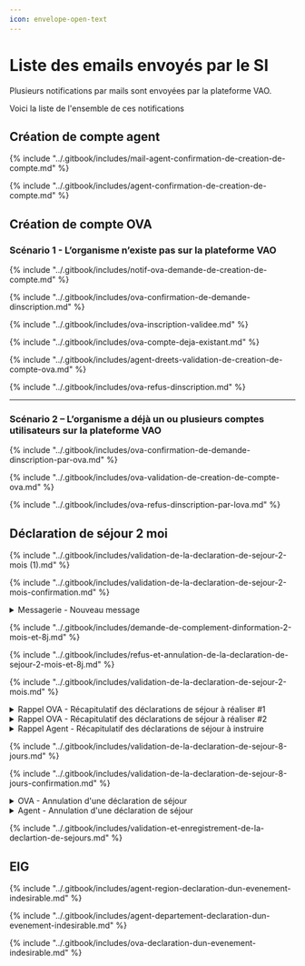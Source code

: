 ```yaml
---
icon: envelope-open-text
---
```


# Liste des emails envoyés par le SI

Plusieurs notifications par mails sont envoyées par la plateforme VAO.&#x20;

Voici la liste de l'ensemble de ces notifications



## Création de compte agent

{% include "../.gitbook/includes/mail-agent-confirmation-de-creation-de-compte.md" %}

{% include "../.gitbook/includes/agent-confirmation-de-creation-de-compte.md" %}

## Création de compte OVA

### Scénario 1 - L’organisme n’existe pas sur la plateforme VAO&#x20;

{% include "../.gitbook/includes/notif-ova-demande-de-creation-de-compte.md" %}

{% include "../.gitbook/includes/ova-confirmation-de-demande-dinscription.md" %}

{% include "../.gitbook/includes/ova-inscription-validee.md" %}

{% include "../.gitbook/includes/ova-compte-deja-existant.md" %}

{% include "../.gitbook/includes/agent-dreets-validation-de-creation-de-compte-ova.md" %}

{% include "../.gitbook/includes/ova-refus-dinscription.md" %}

***

### Scénario 2 – L’organisme a déjà un ou plusieurs comptes utilisateurs sur la plateforme VAO

{% include "../.gitbook/includes/ova-confirmation-de-demande-dinscription-par-ova.md" %}

{% include "../.gitbook/includes/ova-validation-de-creation-de-compte-ova.md" %}

{% include "../.gitbook/includes/ova-refus-dinscription-par-lova.md" %}

## Déclaration de séjour 2 moi

{% include "../.gitbook/includes/validation-de-la-declaration-de-sejour-2-mois (1).md" %}

{% include "../.gitbook/includes/validation-de-la-declaration-de-sejour-2-mois-confirmation.md" %}

<details>

<summary>Messagerie - Nouveau message</summary>

* **Déclencheur :** Un utilisateur (OVA ou Agent) qui écrit un message dans l'onglet "messagerie" du contexte d'une déclaration de séjour

- **Expéditeur :** nepasrepondre@vao.social.gouv.fr
- **Destinataire** : Utilisateurs (OVA ou Agent) destinataire du message. &#x20;

* **Object du mail** : nouveau message sur la déclaration \[Numéro de DS]

- **Contenu du mail** :&#x20;

```
Portail VAO - Nouveau message

Bonjour,

Le message ci dessous vous a été adressé relativement à la déclaration [NUMERO DE DS]. Il est consultable dans l'onglet Messagerie.

> [Texte renseignée par le déclencheur]

[Bouton] Accéder à ma déclaration

Cordialement.
L'équipe du SI VAO
Portail VAO
```



</details>

{% include "../.gitbook/includes/demande-de-complement-dinformation-2-mois-et-8j.md" %}

{% include "../.gitbook/includes/refus-et-annulation-de-la-declaration-de-sejour-2-mois-et-8j.md" %}

{% include "../.gitbook/includes/validation-de-la-declaration-de-sejour-2-mois.md" %}

<details>

<summary>Rappel OVA - Récapitulatif des déclarations de séjour à réaliser #1</summary>

* **Déclencheur :** Une fois par jour, récupération de tous les DS en cours

- **Expéditeur :** nepasrepondre@vao.social.gouv.fr
- **Destinataire** : L'utilisateur OVA qui a réalisé la DS

* **Object du mail** : Séjours VAO – Récapitulatif des déclarations de séjour en attente de traitement de votre part

- **Contenu du mail** :&#x20;

```
Bonjour,

Vous trouverez ci-dessous la liste des déclarations VAO sur lesquelles une action de votre part est attendue,

AUTRES DECLARATIONS DE SEJOUR NECESSITANT UNE ACTION DE VOTRE PART

[N° de la DS] - [Ville du séjour]
Statut de la déclaration : [STATUT]
Date de début du séjour : [Date de début du séjour]


Si vous avez des difficultés pour traiter vos déclarations, vous vous rappelons que vous pouvez [Lien - contacter le support utilisateur].

De plus, vous avez toujours la possibilité d’annuler des déclarations de séjours qui ne sont plus d’actualité pour garder votre tableau à jour.

[BOUTON - Accéder à mes déclarations]

Cordialement.
L'équipe du SI VAO

Ce courriel est un message automatique, merci de ne pas répondre.
```

<figure><img src="../.gitbook/assets/Capture d’écran 2025-06-18 à 11.32.27.png" alt=""><figcaption></figcaption></figure>



</details>

<details>

<summary>Rappel OVA - Récapitulatif des déclarations de séjour à réaliser #2</summary>

*   **Déclencheur :**&#x20;

    > Chaque jour, un mail est envoyé aux utilisateurs OVA dont une déclaration de séjour est au statut ATTENTE\_8\_JOUR, lorsque la date du jour est comprise entre J-(8 + délai de rappel) et J-8, J étant la date de début du séjour (par défaut, le délai de rappel est de 3 jours).

- **Expéditeur :** nepasrepondre@vao.social.gouv.fr
- **Destinataire** : L'utilisateur OVA qui a réalisé la DS

* **Object du mail** : Séjours VAO – Récapitulatif des déclarations de séjour en attente de traitement de votre part&#x20;

- **Contenu du mail** :&#x20;

```
Bonjour,

Il vous reste [N] jours à compter du [Date] pour réaliser la déclaration de séjour à 8 jours pour le séjour «[Titre séjour]».
Passé ce délai, il ne vous sera plus possible de constituer le dossier pour votre séjour.

Cordialement.
L'équipe du SI VAO

Ce courriel est un message automatique, merci de ne pas répondre.
```

<figure><img src="../.gitbook/assets/Capture d’écran 2025-06-18 à 11.37.07.png" alt=""><figcaption></figcaption></figure>





</details>

<details>

<summary>Rappel Agent - Récapitulatif des déclarations de séjour à instruire</summary>

* **Déclencheur :** chaque jour, un message est envoyé à l'agent instructeur du département pour instruire le dossier dont le statut est `TRANSMISE, EN_COURS, TRANSMISE_8J, EN_COURS_8J`

- **Expéditeur :** nepasrepondre@vao.social.gouv.fr
- **Destinataire** : L'utilisateur agent de la DDEETS qui instruit la DS

* **Object du mail** : Séjours VAO – Récapitulatif des déclarations de séjour en attente de traitement de votre part&#x20;

- **Contenu du mail** :&#x20;

<pre><code>Bonjour,

Vous trouverez ci-dessous la liste des déclarations VAO sur lesquelles une action de votre part est attendue,

AUTRES DECLARATIONS DE SEJOUR NECESSITANT UNE ACTION DE VOTRE PART

[N° de la DS] - [Ville du séjour]
Statut de la déclaration : [STATUT]
Date de début du séjour : [Date de début du séjour]

[BOUTON - Accéder à mes déclarations]

<strong>Cordialement.
</strong><strong>L'équipe du SI VAO
</strong>
Ce courriel est un message automatique, merci de ne pas répondre.
</code></pre>

<figure><img src="../.gitbook/assets/Capture d’écran 2025-06-18 à 16.18.55.png" alt=""><figcaption></figcaption></figure>

</details>

{% include "../.gitbook/includes/validation-de-la-declaration-de-sejour-8-jours.md" %}

{% include "../.gitbook/includes/validation-de-la-declaration-de-sejour-8-jours-confirmation.md" %}

<details>

<summary>OVA - Annulation d'une déclaration de séjour</summary>

* **Déclencheur :** L'utilisateur OVA annule une déclaration de déjour

- **Expéditeur :** nepasrepondre@vao.social.gouv.fr
- **Destinataire** : Lui-même

* **Object du mail** : Portail VAO - Déclaration annulée : \[Numero de DS]

- **Contenu du mail**&#x20;

```
Portail VAO - Déclaration annulée

Bonjour,

Votre déclaration [Numero de DS] a bien été annulée à votre demande.

Les services compétents ont été avisés de cette annulation.

[BOUTON - Accéder à mes déclarations]

Cordialement.
L'équipe du SI VAO
Portail VAO
```

<figure><img src="../.gitbook/assets/Capture d’écran 2025-06-18 à 17.16.38.png" alt=""><figcaption></figcaption></figure>

</details>

<details>

<summary>Agent - Annulation d'une déclaration de séjour</summary>

* **Déclencheur :** L'utilisateur OVA annule une déclaration de déjour

- **Expéditeur :** nepasrepondre@vao.social.gouv.fr
- **Destinataire** : L'agent du département où se passe le séjour

* **Object du mail** : Portail VAO - Déclaration annulée : \[Numero de DS]

- **Contenu du mail**&#x20;

<pre><code>Portail VAO - Déclaration annulée : [Numero de DS]
<strong>
</strong><strong>Bonjour,
</strong>
La déclaration [Numero de DS], «[Titre de la DS]», vient d'être annulée par l'organisateur sur le portail VAO


Il n'y a plus aucune action à effectuer dessus.

[BOUTON - Liste des déclarations en cours]

Cordialement.
L'équipe du SI VAO
Portail VAO
</code></pre>

<figure><img src="../.gitbook/assets/Capture d’écran 2025-06-18 à 17.20.51.png" alt=""><figcaption></figcaption></figure>

</details>

{% include "../.gitbook/includes/validation-et-enregistrement-de-la-declartion-de-sejours.md" %}



## EIG

{% include "../.gitbook/includes/agent-region-declaration-dun-evenement-indesirable.md" %}

{% include "../.gitbook/includes/agent-departement-declaration-dun-evenement-indesirable.md" %}

{% include "../.gitbook/includes/ova-declaration-dun-evenement-indesirable.md" %}
